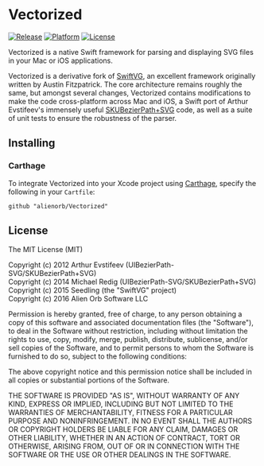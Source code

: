# Vectorized

[![Release](https://img.shields.io/badge/release-under%20development-red.svg)](https://github.com/alienorb/Vectorized/releases)
[![Platform](https://img.shields.io/badge/platform-mac%20%7C%20ios-lightgrey.svg)](https://github.com/alienorb/Vectorized)
[![License](https://img.shields.io/badge/license-MIT-blue.svg)](https://github.com/alienorb/Vectorized/blob/master/LICENSE)

Vectorized is a native Swift framework for parsing and displaying SVG files in your Mac or iOS applications.

Vectorized is a derivative fork of [SwiftVG](https://github.com/austinfitzpatrick/SwiftVG), an excellent framework originally written by Austin Fitzpatrick. The core architecture remains roughly the same, but amongst several changes, Vectorized contains modifications to make the code cross-platform across Mac and iOS, a Swift port of Arthur Evstifeev's immensely useful [SKUBezierPath+SVG](https://github.com/ap4y/UIBezierPath-SVG) code, as well as a suite of unit tests to ensure the robustness of the parser.

## Installing

### Carthage

To integrate Vectorized into your Xcode project using [Carthage](https://github.com/Carthage/Carthage), specify the following in your `Cartfile`:

```ogdl
github "alienorb/Vectorized"
```

## License

The MIT License (MIT)

Copyright (c) 2012 Arthur Evstifeev (UIBezierPath-SVG/SKUBezierPath+SVG)  
Copyright (c) 2014 Michael Redig (UIBezierPath-SVG/SKUBezierPath+SVG)  
Copyright (c) 2015 Seedling (the "SwiftVG" project)  
Copyright (c) 2016 Alien Orb Software LLC

Permission is hereby granted, free of charge, to any person obtaining a copy
of this software and associated documentation files (the "Software"), to deal
in the Software without restriction, including without limitation the rights
to use, copy, modify, merge, publish, distribute, sublicense, and/or sell
copies of the Software, and to permit persons to whom the Software is
furnished to do so, subject to the following conditions:

The above copyright notice and this permission notice shall be included in all
copies or substantial portions of the Software.

THE SOFTWARE IS PROVIDED "AS IS", WITHOUT WARRANTY OF ANY KIND, EXPRESS OR
IMPLIED, INCLUDING BUT NOT LIMITED TO THE WARRANTIES OF MERCHANTABILITY,
FITNESS FOR A PARTICULAR PURPOSE AND NONINFRINGEMENT. IN NO EVENT SHALL THE
AUTHORS OR COPYRIGHT HOLDERS BE LIABLE FOR ANY CLAIM, DAMAGES OR OTHER
LIABILITY, WHETHER IN AN ACTION OF CONTRACT, TORT OR OTHERWISE, ARISING FROM,
OUT OF OR IN CONNECTION WITH THE SOFTWARE OR THE USE OR OTHER DEALINGS IN THE
SOFTWARE.

